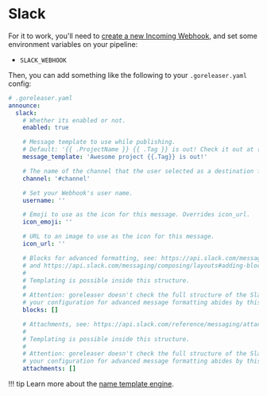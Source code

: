 # Slack

For it to work, you'll need to [create a new Incoming Webhook](https://api.slack.com/messaging/webhooks), and set some
environment variables on your pipeline:

- `SLACK_WEBHOOK`

Then, you can add something like the following to your `.goreleaser.yaml` config:

```yaml
# .goreleaser.yaml
announce:
  slack:
    # Whether its enabled or not.
    enabled: true

    # Message template to use while publishing.
    # Default: '{{ .ProjectName }} {{ .Tag }} is out! Check it out at {{ .ReleaseURL }}'
    message_template: 'Awesome project {{.Tag}} is out!'

    # The name of the channel that the user selected as a destination for webhook messages.
    channel: '#channel'

    # Set your Webhook's user name.
    username: ''

    # Emoji to use as the icon for this message. Overrides icon_url.
    icon_emoji: ''

    # URL to an image to use as the icon for this message.
    icon_url: ''

    # Blocks for advanced formatting, see: https://api.slack.com/messaging/webhooks#advanced_message_formatting
    # and https://api.slack.com/messaging/composing/layouts#adding-blocks.
    #
    # Templating is possible inside this structure.
    #
    # Attention: goreleaser doesn't check the full structure of the Slack API: please make sure that
    # your configuration for advanced message formatting abides by this API.
    blocks: []

    # Attachments, see: https://api.slack.com/reference/messaging/attachments
    #
    # Templating is possible inside this structure.
    #
    # Attention: goreleaser doesn't check the full structure of the Slack API: please make sure that
    # your configuration for advanced message formatting abides by this API.
    attachments: []
```

!!! tip
    Learn more about the [name template engine](/customization/templates/).
